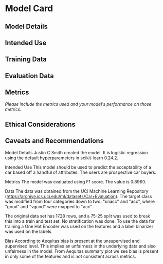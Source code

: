 # Model Card

## Model Details

## Intended Use

## Training Data

## Evaluation Data

## Metrics
_Please include the metrics used and your model's performance on those metrics._

## Ethical Considerations

## Caveats and Recommendations


Model Details
Justin C Smith created the model. It is logistic regression using the default hyperparameters in scikit-learn 0.24.2.

Intended Use
This model should be used to predict the acceptability of a car based off a handful of attributes. The users are prospective car buyers.

Metrics
The model was evaluated using F1 score. The value is 0.8960.

Data
The data was obtained from the UCI Machine Learning Repository (https://archive.ics.uci.edu/ml/datasets/Car+Evaluation). The target class was modified from four categories down to two: "unacc" and "acc", where "good" and "vgood" were mapped to "acc".

The original data set has 1728 rows, and a 75-25 split was used to break this into a train and test set. No stratification was done. To use the data for training a One Hot Encoder was used on the features and a label binarizer was used on the labels.

Bias
According to Aequitas bias is present at the unsupervised and supervised level. This implies an unfairness in the underlying data and also unfairness in the model. From Aequitas summary plot we see bias is present in only some of the features and is not consistent across metrics.